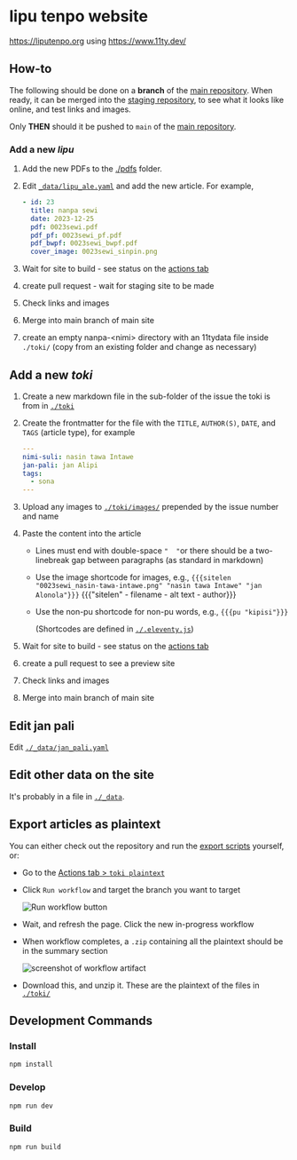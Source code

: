 # lipu tenpo website

<https://liputenpo.org> using <https://www.11ty.dev/>

## How-to

The following should be done on a **branch** of the [main repository](https://github.com/lipu-tenpo/liputenpo.org). When ready, it can be merged into the [staging repository](https://github.com/lipu-tenpo/liputenpo.org.test), to see what it looks like online, and test links and images.

Only **THEN** should it be pushed to `main` of the [main repository](https://github.com/lipu-tenpo/liputenpo.org).

### Add a new *lipu*

1. Add the new PDFs to the [./pdfs](./pdfs/) folder.
1. Edit [`_data/lipu_ale.yaml`](./_data/lipu_ale.yaml) and add the new article. For example,

     ```yaml
     - id: 23
       title: nanpa sewi
       date: 2023-12-25
       pdf: 0023sewi.pdf
       pdf_pf: 0023sewi_pf.pdf
       pdf_bwpf: 0023sewi_bwpf.pdf
       cover_image: 0023sewi_sinpin.png
     ```

1. Wait for site to build - see status on the [actions tab](https://github.com/lipu-tenpo/liputenpo.org/actions)
1. create pull request - wait for staging site to be made
1. Check links and images
1. Merge into main branch of main site
1. create an empty nanpa-\<nimi\> directory with an 11tydata file inside `./toki/` (copy from an existing folder and change as necessary)

## Add a new *toki*

1. Create a new markdown file in the sub-folder of the issue the toki is from in [`./toki`](./toki/)
1. Create the frontmatter for the file with the `TITLE`, `AUTHOR(S)`, `DATE`, and `TAGS` (article type), for example

      ```yaml
      ---
      nimi-suli: nasin tawa Intawe
      jan-pali: jan Alipi
      tags:
        - sona
      ---
      ```

1. Upload any images to [`./toki/images/`](./toki/images/) prepended by the issue number and name
1. Paste the content into the article
    - Lines must end with double-space `"  "`or there should be a two-linebreak gap between paragraphs (as standard in markdown)
    - Use the image shortcode for images, e.g., `{{{sitelen "0023sewi_nasin-tawa-intawe.png" "nasin tawa Intawe" "jan Alonola"}}}`
        {{{"sitelen" - filename - alt text - author}}}
    - Use the non-pu shortcode for non-pu words, e.g., `{{{pu "kipisi"}}}`

      (Shortcodes are defined in [`./.eleventy.js`](./.eleventy.js))
2. Wait for site to build - see status on the [actions tab](https://github.com/lipu-tenpo/liputenpo.org/actions)
3. create a pull request to see a preview site
4. Check links and images
5. Merge into main branch of main site

## Edit jan pali

Edit [`./_data/jan_pali.yaml`](./_data/jan_pali.yaml)

## Edit other data on the site

It's probably in a file in [`./_data`](./_data/).

## Export articles as plaintext

You can either check out the repository and run the [export scripts](./scripts/) yourself, or:

- Go to the [Actions tab > `toki plaintext`](https://github.com/lipu-tenpo/liputenpo.org/actions/workflows/scribus_plaintext.yml)
- Click `Run workflow` and target the branch you want to target

    ![Run workflow button](images/run%20workflow.png)
- Wait, and refresh the page. Click the new in-progress workflow
- When workflow completes, a `.zip` containing all the plaintext should be in the summary section

    ![screenshot of workflow artifact](images/artifacts.png)
- Download this, and unzip it. These are the plaintext of the files in [`./toki/`](./toki/)

## Development Commands

### Install

```bash
npm install
```

### Develop

```bash
npm run dev
```

### Build

```bash
npm run build
```
